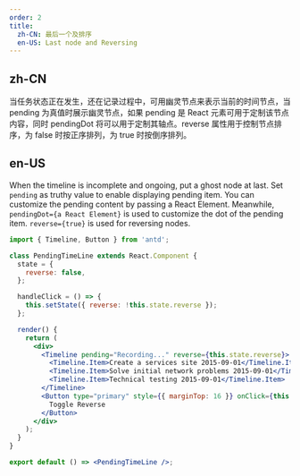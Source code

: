 ```yaml
---
order: 2
title:
  zh-CN: 最后一个及排序
  en-US: Last node and Reversing
---
```


## zh-CN

当任务状态正在发生，还在记录过程中，可用幽灵节点来表示当前的时间节点，当 pending 为真值时展示幽灵节点，如果 pending 是 React 元素可用于定制该节点内容，同时 pendingDot 将可以用于定制其轴点。reverse 属性用于控制节点排序，为 false 时按正序排列，为 true 时按倒序排列。

## en-US

When the timeline is incomplete and ongoing, put a ghost node at last. Set `pending` as truthy value to enable displaying pending item. You can customize the pending content by passing a React Element. Meanwhile, `pendingDot={a React Element}` is used to customize the dot of the pending item. `reverse={true}` is used for reversing nodes.

```jsx
import { Timeline, Button } from 'antd';

class PendingTimeLine extends React.Component {
  state = {
    reverse: false,
  };

  handleClick = () => {
    this.setState({ reverse: !this.state.reverse });
  };

  render() {
    return (
      <div>
        <Timeline pending="Recording..." reverse={this.state.reverse}>
          <Timeline.Item>Create a services site 2015-09-01</Timeline.Item>
          <Timeline.Item>Solve initial network problems 2015-09-01</Timeline.Item>
          <Timeline.Item>Technical testing 2015-09-01</Timeline.Item>
        </Timeline>
        <Button type="primary" style={{ marginTop: 16 }} onClick={this.handleClick}>
          Toggle Reverse
        </Button>
      </div>
    );
  }
}

export default () => <PendingTimeLine />;
```

